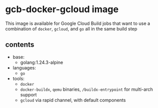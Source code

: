 # gcb-docker-gcloud image

This image is available for Google Cloud Build jobs that want to use a
combination of `docker`, `gcloud`, and `go` all in the same build step

## contents

- base:
  - golang:1.24.3-alpine
- languages:
  - `go`
- tools:
  - `docker`
  - `docker-buildx`, `qemu` binaries, `/buildx-entrypoint` for multi-arch support
  - `gcloud` via rapid channel, with default components
